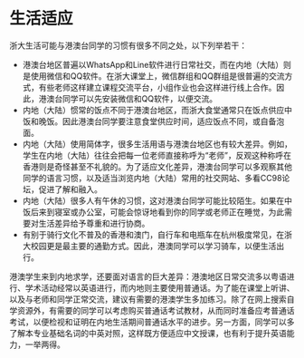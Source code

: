 # 生活适应

浙大生活可能与港澳台同学的习惯有很多不同之处，以下列举若干：

- 港澳台地区普遍以WhatsApp和Line软件进行日常社交，而在内地（大陆）则是使用微信和QQ软件。在浙大课堂上，微信群组和QQ群组是很普遍的交流方式，有些老师这样建立课程交流平台，小组作业也会这样进行线上合作。因此，港澳台同学可以先安装微信和QQ软件，以便交流。
- 内地（大陆）惯常的饭点不同于港澳台地区，而浙大食堂通常只在饭点供应中饭和晚饭。因此港澳台同学要注意食堂供应时间，适应饭点不同，或自备泡面。
- 内地（大陆）使用简体字，很多生活用语与港澳台地区也有较大差异。例如，学生在内地（大陆）往往会把每一位老师直接称呼为“老师”，反观这种称呼在香港则是奇怪甚至不礼貌的。为了适应文化差异，港澳台同学可以多观察其他同学的语言习惯，以及适当浏览内地（大陆）常用的社交网站、多看CC98论坛，促进了解和融入。
- 内地（大陆）很多人有午休的习惯，这对港澳台同学可能比较陌生。如果在中饭后来到寝室或办公室，可能会惊讶地看到你的同学或老师正在睡觉，为此需要对生活差异给予尊重和进行协商。
- 有别于骑行文化不普及的香港和澳门，自行车和电瓶车在杭州极度常见，在浙大校园更是最主要的通勤方式。因此，港澳同学可以学习骑车，以便生活出行。

港澳学生来到内地求学，还要面对语言的巨大差异：港澳地区日常交流多以粤语进行、学术活动经常以英语进行，而内地则主要使用普通话。为了能在课堂上听讲、以及与老师和同学正常交流，建议有需要的港澳学生多加练习。除了在网上搜索自学资源外，有需要的同学可以考虑购买普通话考试教材，从而同时准备应考普通话考试，以便检视和证明在内地生活期间普通话水平的进步。另一方面，同学可以多了解本专业基础名词的中英对照，这样既方便适应中文授课，也有利于提升英语能力，一举两得。